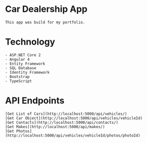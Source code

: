 # Car Dealership App
	This app was build for my portfolio.
# Technology
	- ASP.NET Core 2
	- Angular 4
	- Entity Framework
	- SQL Database
	- Identity Framework
	- Bootstrap
	- TypeScript
# API Endpoints
	[Get List of Cars](http://localhost:5000/api/vehicles/)
	[Get Car Object](http://localhost:5000/api/vehicles/vehicleId)
	[Get Contacts](http://localhost:5000/api/contacts/)
	[Get Makes](http://localhost:5000/api/makes/)
	[Get Photos](http://localhost:5000/api/vehicles/vehicleId/photos/photoId)
	